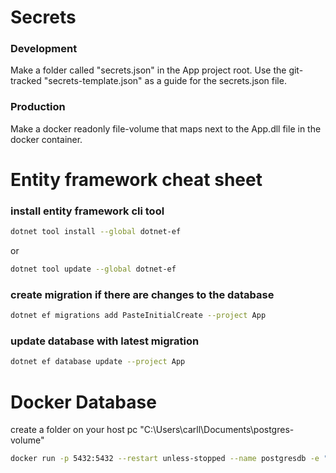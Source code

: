 # Secrets

### Development
Make a folder called "secrets.json" in the App project root.
Use the git-tracked "secrets-template.json" as a guide for the secrets.json file.

### Production
Make a docker readonly file-volume that maps next to the App.dll file in the docker container.

# Entity framework cheat sheet

### install entity framework cli tool
```bash
dotnet tool install --global dotnet-ef
```
or
```bash
dotnet tool update --global dotnet-ef
```

### create migration if there are changes to the database
```bash
dotnet ef migrations add PasteInitialCreate --project App
```

### update database with latest migration
```bash
dotnet ef database update --project App
```

# Docker Database
create a folder on your host pc
"C:\Users\carll\Documents\postgres-volume"

```bash
docker run -p 5432:5432 --restart unless-stopped --name postgresdb -e "POSTGRES_USER=postgres" -e "POSTGRES_PASSWORD=developer-password" -e "POSTGRES_DB=devdb" -v C:\Users\carll\Documents\postgres-volume:/var/lib/postgresql/data -d postgres
```